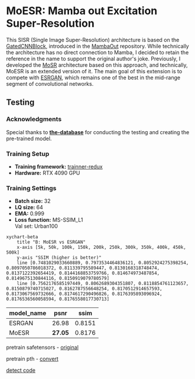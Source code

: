 # MoESR: Mamba out Excitation Super-Resolution
This SISR (Single Image Super-Resolution) architecture is based on the [GatedCNNBlock](https://github.com/yuweihao/MambaOut/blob/main/models/mambaout.py#L119), introduced in the [MambaOut](https://github.com/yuweihao/MambaOut) repository. While technically the architecture has no direct connection to Mamba, I decided to retain the reference in the name to support the original author's joke. Previously, I developed the [MoSR](https://github.com/umzi2/MoSR) architecture based on this approach, and technically, MoESR is an extended version of it. The main goal of this extension is to compete with [ESRGAN](https://github.com/xinntao/ESRGAN), which remains one of the best in the mid-range segment of convolutional networks.
## Testing

### Acknowledgments  
Special thanks to **[the-database](https://github.com/the-database)** for conducting the testing and creating the pre-trained model.

### Training Setup  
- **Training framework:** [trainner-redux](https://github.com/the-database/traiNNer-redux)
- **Hardware:** RTX 4090 GPU  

### Training Settings  
- **Batch size:** 32  
- **LQ size:** 64  
- **EMA:** 0.999  
- **Loss function:** MS-SSIM_L1  
Val set: Urban100
```mermaid
xychart-beta
    title "B: MoESR vs ESRGAN"
    x-axis [5k, 50k, 100k, 150k, 200k, 250k, 300k, 350k, 400k, 450k, 500k]
    y-axis "SSIM (higher is better)"
    line [0.7481029033660889, 0.7973534464836121, 0.8052924275398254, 0.8097050786018372, 0.811339795589447, 0.8130168318748474, 0.8137122392654419, 0.8144168853759766, 0.814674973487854, 0.8149675130844116, 0.8150919079780579]
    line [0.7562176585197449, 0.8062689304351807, 0.8118854761123657, 0.8150879740715027, 0.8162787556648254, 0.8170512914657593, 0.8173067569732666, 0.8174617290496826, 0.8176395893096924, 0.8176536560058594, 0.8176558017730713]

```
|model_name|psnr|ssim|
|-|-|-|
|ESRGAN|26.98|0.8151|
|MoESR|**27.05**|0.8176|

pretrain safetensors - [original](https://github.com/the-database/traiNNer-redux/releases/download/pretrained-models/4x_DF2K_MoESR_500k.safetensors)

pretrain pth - [convert](https://drive.google.com/drive/u/1/folders/1DSTvXoAM0qV6cF7QUoKth2Yd8h0oBKsz)

[detect code](https://github.com/rewaifu/resselt/blob/main/resselt/archs/moesr/__init__.py#L9)
